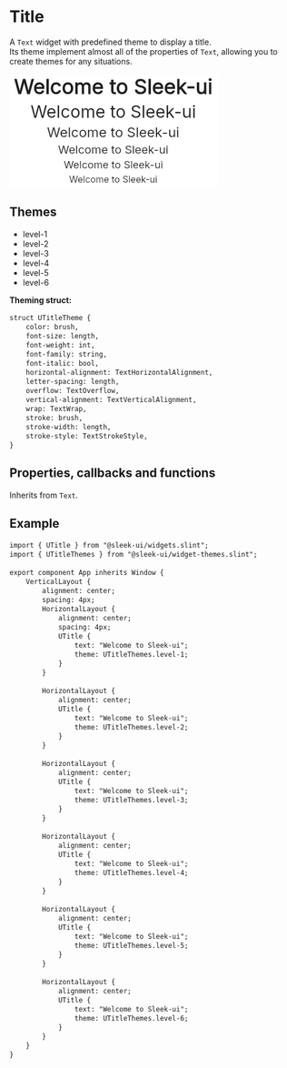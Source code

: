 # Title
A `Text` widget with predefined theme to display a title.  
Its theme implement almost all of the properties of `Text`, allowing you to create themes for any situations.  

![title presentation](images/title.png)

## Themes
- level-1
- level-2
- level-3
- level-4
- level-5
- level-6

**Theming struct:**
```slint
struct UTitleTheme {
	color: brush,
	font-size: length,
	font-weight: int,
	font-family: string,
	font-italic: bool,
	horizontal-alignment: TextHorizontalAlignment,
	letter-spacing: length,
	overflow: TextOverflow,
	vertical-alignment: TextVerticalAlignment,
	wrap: TextWrap,
	stroke: brush,
	stroke-width: length,
	stroke-style: TextStrokeStyle,
}
```

## Properties, callbacks and functions
Inherits from `Text`.   

## Example
```slint
import { UTitle } from "@sleek-ui/widgets.slint";
import { UTitleThemes } from "@sleek-ui/widget-themes.slint";

export component App inherits Window {
	VerticalLayout {
		alignment: center;
		spacing: 4px;
		HorizontalLayout {
            alignment: center;
            spacing: 4px;
            UTitle {
                text: "Welcome to Sleek-ui";
                theme: UTitleThemes.level-1;
            }
        }

        HorizontalLayout {
            alignment: center;
            UTitle {
                text: "Welcome to Sleek-ui";
                theme: UTitleThemes.level-2;
            }
        }

        HorizontalLayout {
            alignment: center;
            UTitle {
                text: "Welcome to Sleek-ui";
                theme: UTitleThemes.level-3;
            }
        }

        HorizontalLayout {
            alignment: center;
            UTitle {
                text: "Welcome to Sleek-ui";
                theme: UTitleThemes.level-4;
            }
        }

        HorizontalLayout {
            alignment: center;
            UTitle {
                text: "Welcome to Sleek-ui";
                theme: UTitleThemes.level-5;
            }
        }

        HorizontalLayout {
            alignment: center;
            UTitle {
                text: "Welcome to Sleek-ui";
                theme: UTitleThemes.level-6;
            }
        }
	}
}
```